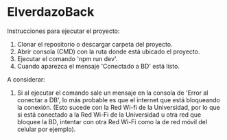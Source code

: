 # ElverdazoBack

Instrucciones para ejecutar el proyecto:
1. Clonar el repositorio o descargar carpeta del proyecto.
2. Abrir consola (CMD) con la ruta donde está ubicado el proyecto.
3. Ejecutar el comando 'npm run dev'.
4. Cuando aparezca el mensaje 'Conectado a BD' está listo.

A considerar:
1. Si al ejecutar el comando sale un mensaje en la consola de 'Error al conectar a DB', lo más probable es que el internet que está bloqueando la conexión. (Esto sucede con la Red Wi-fi de la Universidad, por lo que si está conectado a la Red Wi-Fi de la Universidad u otra red que bloquee la BD, intentar con otra Red Wi-Fi como la de red móvil del celular por ejemplo).
